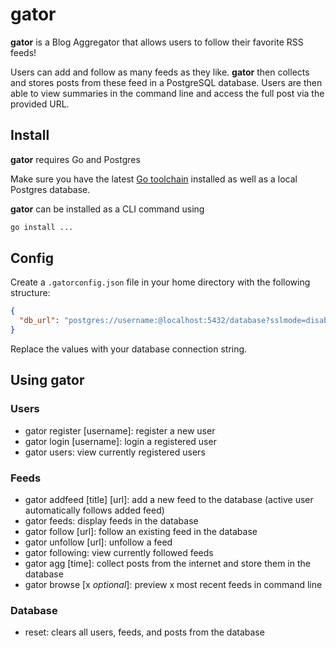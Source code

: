# **gator**

**gator** is a Blog Aggregator that allows users to follow their favorite RSS feeds!

Users can add and follow as many feeds as they like. **gator** then collects and stores posts from these feed in a PostgreSQL database. Users are then able to view summaries in the command line and access the full post via the provided URL. 

## Install

**gator** requires Go and Postgres

Make sure you have the latest [Go toolchain](https://golang.org/dl/) installed as well as a local Postgres database.

**gator** can be installed as a CLI command using 

```bash 
go install ...
```

## Config

Create a `.gatorconfig.json` file in your home directory with the following structure:

```json
{
  "db_url": "postgres://username:@localhost:5432/database?sslmode=disable"
}
```

Replace the values with your database connection string.

## Using **gator**
### Users
- gator register [username]: register a new user
- gator login [username]: login a registered user
- gator users: view currently registered users

### Feeds
- gator addfeed [title] [url]: add a new feed to the database (active user automatically follows added feed)
- gator feeds: display feeds in the database
- gator follow [url]: follow an existing feed in the database
- gator unfollow [url]: unfollow a feed
- gator following: view currently followed feeds
- gator agg [time]: collect posts from the internet and store them in the database
- gator browse [x *optional*]: preview x most recent feeds in command line

### Database
- reset: clears all users, feeds, and posts from the database


